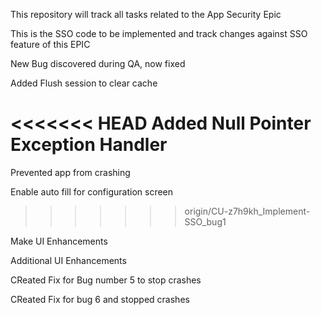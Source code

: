 This repository will track all tasks related to the App Security Epic

This is the SSO code to be implemented and track changes against SSO feature of this EPIC

New Bug discovered during QA, now fixed

Added Flush session to clear cache

<<<<<<< HEAD
Added Null Pointer Exception Handler
=======
Prevented app from crashing

Enable auto fill for configuration screen
>>>>>>> origin/CU-z7h9kh_Implement-SSO_bug1

Make UI Enhancements

Additional UI Enhancements

CReated Fix for Bug number 5 to stop crashes

CReated Fix for bug 6 and stopped crashes
